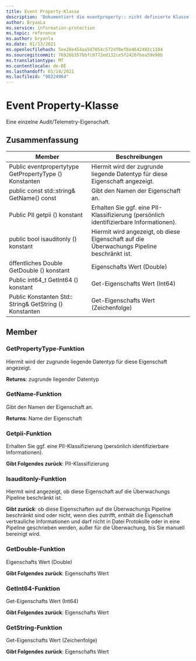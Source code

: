 ```yaml
---
title: Event Property-Klasse
description: 'Dokumentiert die eventproperty:: nicht definierte Klasse des Microsoft Information Protection (MIP) SDK.'
author: BryanLa
ms.service: information-protection
ms.topic: reference
ms.author: bryanla
ms.date: 01/13/2021
ms.openlocfilehash: 5ee28e454aa5d7854c572df8ef6e4642482c1104
ms.sourcegitcommit: 76926b357bbfc8772ed132ce5f2426fbea59e98b
ms.translationtype: MT
ms.contentlocale: de-DE
ms.lasthandoff: 01/14/2021
ms.locfileid: "98224964"
---
```

# <a name="class-eventproperty"></a>Event Property-Klasse 
Eine einzelne Audit/Telemetry-Eigenschaft.
  
## <a name="summary"></a>Zusammenfassung
 Member                        | Beschreibungen                                
--------------------------------|---------------------------------------------
Public eventpropertytype GetPropertyType () Konstanten  |  Hiermit wird der zugrunde liegende Datentyp für diese Eigenschaft angezeigt.
public const std::string& GetName() const  |  Gibt den Namen der Eigenschaft an.
Public PII getpii () konstant  |  Erhalten Sie ggf. eine PII-Klassifizierung (persönlich identifizierbare Informationen).
public bool isauditonly () konstant  |  Hiermit wird angezeigt, ob diese Eigenschaft auf die Überwachungs Pipeline beschränkt ist.
öffentliches Double GetDouble () konstant  |  Eigenschafts Wert (Double)
Public int64_t GetInt64 () konstant  |  Get-Eigenschafts Wert (Int64)
Public Konstanten Std:: String& GetString () Konstanten  |  Get-Eigenschafts Wert (Zeichenfolge)
  
## <a name="members"></a>Member
  
### <a name="getpropertytype-function"></a>GetPropertyType-Funktion
Hiermit wird der zugrunde liegende Datentyp für diese Eigenschaft angezeigt.

  
**Returns**: zugrunde liegender Datentyp
  
### <a name="getname-function"></a>GetName-Funktion
Gibt den Namen der Eigenschaft an.

  
**Returns**: Name der Eigenschaft
  
### <a name="getpii-function"></a>Getpii-Funktion
Erhalten Sie ggf. eine PII-Klassifizierung (persönlich identifizierbare Informationen).

  
**Gibt Folgendes zurück**: PII-Klassifizierung
  
### <a name="isauditonly-function"></a>Isauditonly-Funktion
Hiermit wird angezeigt, ob diese Eigenschaft auf die Überwachungs Pipeline beschränkt ist.

  
**Gibt zurück**: ob diese Eigenschaften auf die Überwachungs Pipeline beschränkt sind oder nicht, wenn dies zutrifft, enthält die Eigenschaft vertrauliche Informationen und darf nicht in Datei Protokolle oder in eine Pipeline geschrieben werden, außer für die Überwachung, bis Sie manuell bereinigt wird.
  
### <a name="getdouble-function"></a>GetDouble-Funktion
Eigenschafts Wert (Double)

  
**Gibt Folgendes zurück**: Eigenschafts Wert
  
### <a name="getint64-function"></a>GetInt64-Funktion
Get-Eigenschafts Wert (Int64)

  
**Gibt Folgendes zurück**: Eigenschafts Wert
  
### <a name="getstring-function"></a>GetString-Funktion
Get-Eigenschafts Wert (Zeichenfolge)

  
**Gibt Folgendes zurück**: Eigenschafts Wert